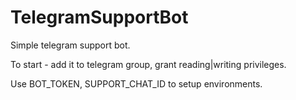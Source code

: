 # TelegramSupportBot

Simple telegram support bot.

To start - add it to telegram group, grant reading|writing privileges.

Use BOT_TOKEN, SUPPORT_CHAT_ID to setup environments.
